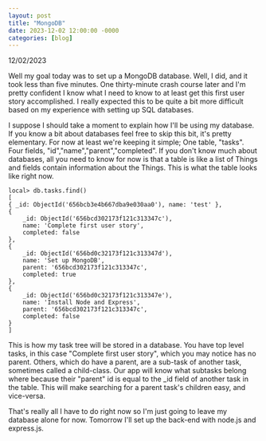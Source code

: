 ```yaml
---
layout: post
title: "MongoDB"
date: 2023-12-02 12:00:00 -0000
categories: [blog]
---
```


12/02/2023

Well my goal today was to set up a MongoDB database. Well, I did, and it took less than five minutes. One thirty-minute crash course later and I'm pretty confident I know what I need to know to at least get this first user story accomplished. I really expected this to be quite a bit more difficult based on my experience with setting up SQL databases. 

I suppose I should take a moment to explain how I'll be using my database. If you know a bit about databases feel free to skip this bit, it's pretty elementary. For now at least we're keeping it simple; One table, "tasks". Four fields, "id","name","parent","completed". If you don't know much about databases, all you need to know for now is that a table is like a list of Things and fields contain information about the Things. This is what the table looks like right now.

    local> db.tasks.find()
    [
    { _id: ObjectId('656bcb3e4b667dba9e030aa0'), name: 'test' },
    {
        _id: ObjectId('656bcd302173f121c313347c'),
        name: 'Complete first user story',
        completed: false
    },
    {
        _id: ObjectId('656bd0c32173f121c313347d'),
        name: 'Set up MongoDB',
        parent: '656bcd302173f121c313347c',
        completed: true
    },
    {
        _id: ObjectId('656bd0c32173f121c313347e'),
        name: 'Install Node and Express',
        parent: '656bcd302173f121c313347c',
        completed: false
    }
    ]

This is how my task tree will be stored in a database. You have top level tasks, in this case "Complete first user story", which you may notice has no parent. Others, which do have a parent, are a sub-task of another task, sometimes called a child-class. Our app will know what subtasks belong where because their "parent" id is equal to the _id field of another task in the table. This will make searching for a parent task's children easy, and vice-versa.

That's really all I have to do right now so I'm just going to leave my database alone for now. Tomorrow I'll set up the back-end with node.js and express.js.